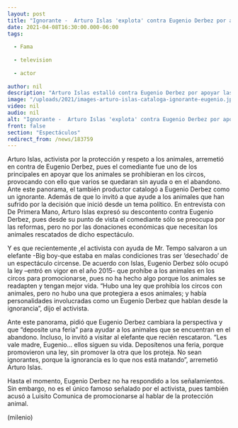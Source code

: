 ```yaml
---
layout: post
title: "Ignorante -  Arturo Islas 'explota' contra Eugenio Derbez por apoyar prohibición de animales en circos"
date: 2021-04-08T16:30:00.000-06:00
tags:
  
  - Fama
  
  - television
  
  - actor
  
author: nil
description: "Arturo Islas estalló contra Eugenio Derbez por apoyar las leyes desde la ignorancia; pidió que investiguen antes de dejar al abandono a los animales. Esto tras rescatar un elefante afectado por la ley que prohíbe los animales en circos: les vale mad."
image: "/uploads/2021/images-arturo-islas-cataloga-ignorante-eugenio.jpg"
video: nil
audio: nil
alt: "Ignorante -  Arturo Islas 'explota' contra Eugenio Derbez por apoyar prohibición de animales en circos"
front: false
section: "Espectáculos"
redirect_from: /news/183759
---
```


Arturo Islas, activista por la protección y respeto a los animales, arremetió en contra de Eugenio Derbez, pues el comediante fue uno de los principales en apoyar que los animales se prohibieran en los circos, provocando con ello que varios se quedaran sin ayuda o en el abandono. Ante este panorama, el también productor catalogó a Eugenio Derbez como un ignorante. Además de que lo invitó a que ayude a los animales que han sufrido por la decisión que inició desde un tema político. En entrevista con De Primera Mano, Arturo Islas expresó su descontento contra Eugenio Derbez, pues desde su punto de vista el comediante sólo se preocupa por las reformas, pero no por las donaciones económicas que necesitan los animales rescatados de dicho espectáculo.

Y es que recientemente ,el activista con ayuda de Mr. Tempo salvaron a un elefante -Big boy-que estaba en malas condiciones tras ser ‘desechado’ de un espectáculo circense. De acuerdo con Islas, Eugenio Derbez sólo ocupó la ley –entró en vigor en el año 2015- que prohíbe a los animales en los circos para promocionarse, pues no ha hecho algo porque los animales se readapten y tengan mejor vida. “Hubo una ley que prohibía los circos con animales, pero no hubo una que protegiera a esos animales; y había personalidades involucradas como un Eugenio Derbez que hablan desde la ignorancia”, dijo el activista. 

Ante este panorama, pidió que Eugenio Derbez cambiara la perspectiva y que “deposite una feria” para ayudar a los animales que se encuentran en el abandono. Incluso, lo invitó a visitar al elefante que recién rescataron. “Les vale madre, Eugenio... ellos siguen su vida.  Deposítenos una feria, porque promovieron una ley, sin promover la otra que los proteja. No sean ignorantes, porque la ignorancia es lo que nos está matando”, arremetió Arturo Islas. 

Hasta el momento, Eugenio Derbez no ha respondido a los señalamientos. Sin embargo, no es el único famoso señalado por el activista, pues también acusó a Luisito Comunica de promocionarse al hablar de la protección animal. 

(milenio)